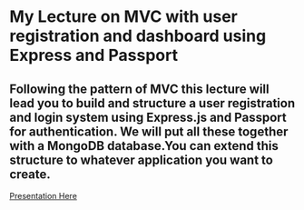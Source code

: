 # My Lecture on MVC with user registration and dashboard using Express and Passport

## Following the pattern of MVC this lecture will lead you to build and structure a user registration and login system using Express.js and Passport for authentication. We will put all these together with a MongoDB database.You can extend this structure to whatever application you want to create.

[Presentation Here](https://www.canva.com/design/DAFKD8sGzfk/kGwjD8D5nVi3yGSNg7EKXw/view?utm_content=DAFKD8sGzfk&utm_campaign=designshare&utm_medium=link2&utm_source=sharebutton)
